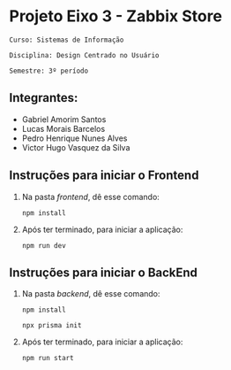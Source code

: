
   # Projeto Eixo 3 - Zabbix Store
   `Curso: Sistemas de Informação`
   
   `Disciplina: Design Centrado no Usuário`

   `Semestre: 3º período`


   ## Integrantes:
   - Gabriel Amorim Santos
   - Lucas Morais Barcelos
   - Pedro Henrique Nunes Alves
   - Victor Hugo Vasquez da Silva

   ## Instruções para iniciar o Frontend

1. Na pasta <i>frontend</i>, dê esse comando:
   ~~~
   npm install
   ~~~
2. Após ter terminado, para iniciar a aplicação:
   ~~~
   npm run dev
   ~~~

## Instruções para iniciar o BackEnd

1. Na pasta <i>backend</i>, dê esse comando:
   ~~~
   npm install
   ~~~
    ~~~
   npx prisma init
   ~~~
2. Após ter terminado, para iniciar a aplicação:
   ~~~
   npm run start
   ~~~
